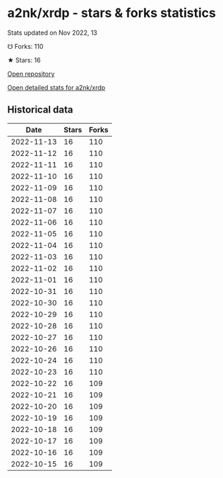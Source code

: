 # a2nk/xrdp - stars & forks statistics

Stats updated on Nov 2022, 13

☋ Forks: 110

★ Stars: 16

[Open repository](https://github.com/a2nk/xrdp)

[Open detailed stats for a2nk/xrdp](https://reviewgithub.com/rep/a2nk/xrdp)

## Historical data
| Date | Stars | Forks |
|------|-------|-------|
| 2022-11-13 | 16 | 110 | 
| 2022-11-12 | 16 | 110 | 
| 2022-11-11 | 16 | 110 | 
| 2022-11-10 | 16 | 110 | 
| 2022-11-09 | 16 | 110 | 
| 2022-11-08 | 16 | 110 | 
| 2022-11-07 | 16 | 110 | 
| 2022-11-06 | 16 | 110 | 
| 2022-11-05 | 16 | 110 | 
| 2022-11-04 | 16 | 110 | 
| 2022-11-03 | 16 | 110 | 
| 2022-11-02 | 16 | 110 | 
| 2022-11-01 | 16 | 110 | 
| 2022-10-31 | 16 | 110 | 
| 2022-10-30 | 16 | 110 | 
| 2022-10-29 | 16 | 110 | 
| 2022-10-28 | 16 | 110 | 
| 2022-10-27 | 16 | 110 | 
| 2022-10-26 | 16 | 110 | 
| 2022-10-24 | 16 | 110 | 
| 2022-10-23 | 16 | 110 | 
| 2022-10-22 | 16 | 109 | 
| 2022-10-21 | 16 | 109 | 
| 2022-10-20 | 16 | 109 | 
| 2022-10-19 | 16 | 109 | 
| 2022-10-18 | 16 | 109 | 
| 2022-10-17 | 16 | 109 | 
| 2022-10-16 | 16 | 109 | 
| 2022-10-15 | 16 | 109 | 

